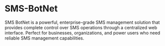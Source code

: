 # SMS-BotNet
SMS BotNet is a powerful, enterprise-grade SMS management solution that provides complete control over SMS operations through a centralized web interface. Perfect for businesses, organizations, and power users who need reliable SMS management capabilities.
